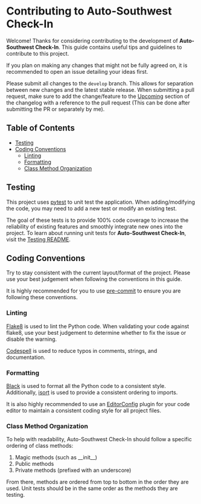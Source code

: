 # Contributing to Auto-Southwest Check-In
Welcome! Thanks for considering contributing to the development of **Auto-Southwest Check-In**. This guide contains useful tips and guidelines
to contribute to this project.

If you plan on making any changes that might not be fully agreed on, it is recommended to open an issue detailing your ideas first.

Please submit all changes to the `develop` branch. This allows for separation between new changes and the latest stable release. When submitting a
pull request, make sure to add the change/feature to the [Upcoming](CHANGELOG.md#upcoming) section of the changelog with a reference to the
pull request (This can be done after submitting the PR or separately by me).

## Table of Contents
- [Testing](#testing)
- [Coding Conventions](#coding-conventions)
    * [Linting](#linting)
    * [Formatting](#formatting)
    * [Class Method Organization](#class-method-organization)

## Testing
This project uses [pytest][0] to unit test the application. When adding/modifying the code, you may need to add a new test or modify an existing test.

The goal of these tests is to provide 100% code coverage to increase the reliability of existing features and smoothly integrate new ones into the project.
To learn about running unit tests for **Auto-Southwest Check-In**, visit the [Testing README](tests/README.md).

## Coding Conventions
Try to stay consistent with the current layout/format of the project. Please use your best judgement when following the conventions in this guide.

It is highly recommended for you to use [pre-commit][1] to ensure you are following these conventions.

### Linting
[Flake8][2] is used to lint the Python code. When validating your code against flake8, use your best judgement to determine whether to fix
the issue or disable the warning.

[Codespell][3] is used to reduce typos in comments, strings, and documentation.

### Formatting
[Black][4] is used to format all the Python code to a consistent style. Additionally, [isort][5] is used to provide a consistent ordering to imports.

It is also highly recommended to use an [EditorConfig][6] plugin for your code editor to maintain a consistent coding style for all project files.

### Class Method Organization
To help with readability, Auto-Southwest Check-In should follow a specific ordering of class methods:
1. Magic methods (such as \_\_init\_\_)
2. Public methods
3. Private methods (prefixed with an underscore)

From there, methods are ordered from top to bottom in the order they are used. Unit tests should be in the same order as the methods they are testing.


[0]: https://docs.pytest.org
[1]: https://pre-commit.com
[2]: https://flake8.pycqa.org/en/latest
[3]: https://github.com/codespell-project/codespell
[4]: https://black.readthedocs.io/en/stable
[5]: https://pycqa.github.io/isort/
[6]: https://editorconfig.org/
